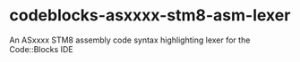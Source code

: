 # codeblocks-asxxxx-stm8-asm-lexer
 An ASxxxx STM8 assembly code syntax highlighting lexer for the Code::Blocks IDE
